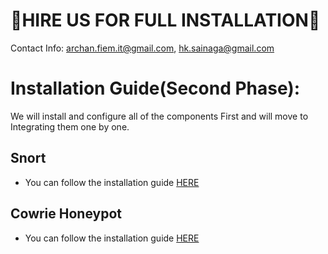 # 🤝HIRE US FOR FULL INSTALLATION🤝
Contact Info: archan.fiem.it@gmail.com, hk.sainaga@gmail.com

# Installation Guide(Second Phase):
We will install and configure all of the components First and will move to Integrating them one by one.
## Snort
 - You can follow the installation guide [HERE](https://www.snort.org/)       
## Cowrie Honeypot
 - You can follow the installation guide [HERE](https://github.com/cowrie/cowrie)       
